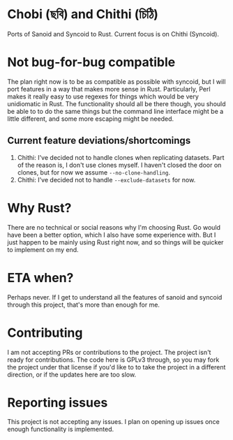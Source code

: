 # Chobi (ছবি) and Chithi (চিঠি)
Ports of Sanoid and Syncoid to Rust. Current focus is on Chithi (Syncoid).

# Not bug-for-bug compatible
The plan right now is to be as compatible as possible with syncoid, but I will
port features in a way that makes more sense in Rust. Particularly, Perl makes
it really easy to use regexes for things which would be very unidiomatic in
Rust. The functionality should all be there though, you should be able to to do
the same things but the command line interface might be a little different, and
some more escaping might be needed.

## Current feature deviations/shortcomings

1. Chithi: I've decided not to handle clones when replicating datasets. Part of
the reason is, I don't use clones myself. I haven't closed the door on clones,
but for now we assume `--no-clone-handling`.
2. Chithi: I've decided not to handle `--exclude-datasets` for now.

# Why Rust?
There are no technical or social reasons why I'm choosing Rust. Go would have
been a better option, which I also have some experience with. But I just happen
to be mainly using Rust right now, and so things will be quicker to implement on
my end.

# ETA when?
Perhaps never. If I get to understand all the features of sanoid and syncoid
through this project, that's more than enough for me.

# Contributing
I am not accepting PRs or contributions to the project. The project isn't ready
for contributions. The code here is GPLv3 through, so you may fork the project
under that license if you'd like to to take the project in a different
direction, or if the updates here are too slow.

# Reporting issues
This project is not accepting any issues. I plan on opening up issues once
enough functionality is implemented.
